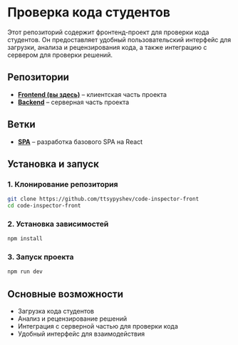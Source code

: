 # Проверка кода студентов

Этот репозиторий содержит фронтенд-проект для проверки кода студентов. Он предоставляет удобный пользовательский интерфейс для загрузки, анализа и рецензирования кода, а также интеграцию с сервером для проверки решений.

## Репозитории
- **[Frontend (вы здесь)](https://github.com/ttsypyshev/code-inspector-front)** – клиентская часть проекта
- **[Backend](https://github.com/ttsypyshev/code-inspector-back)** – серверная часть проекта

## Ветки
- **[SPA](https://github.com/ttsypyshev/code-inspector-front/tree/spa)** – разработка базового SPA на React

## Установка и запуск

### 1. Клонирование репозитория
```bash
git clone https://github.com/ttsypyshev/code-inspector-front
cd code-inspector-front
```

### 2. Установка зависимостей
```bash
npm install
```

### 3. Запуск проекта
```bash
npm run dev
```

## Основные возможности
- Загрузка кода студентов
- Анализ и рецензирование решений
- Интеграция с серверной частью для проверки кода
- Удобный интерфейс для взаимодействия

